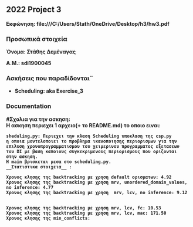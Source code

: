  ## <b>2022 Project 3

Εκφώνηση: file:///C:/Users/Stath/OneDrive/Desktop/h3/hw3.pdf


### <b>Προσωπικά στοιχεία

__Όνομα__: Στάθης Δεμέναγας

__Α.Μ.__: sdi1900045

### <b>Ασκήσεις που παραδίδονται¨

- Scheduling: aka Exercise_3


### <b>Documentation

#Σχολια για την ασκηση:  
Η ασκηση περιεχει 1 αρχειo(+ το README.md) τo οποιo ειναι: 

    sheduling.py: Περιεχει την κλαση Scheduling υποκλαση της csp.py  
    η οποια μοντελοποιει το προβλημα ικανοποιησης περιορισμων για την  
    επιλυση χρονοπρογραμματισμου του χειμερινου προγραμματος εξετασεων
    του DI με βαση καποιους συγκεκριμενους περιορισμους που οριζονται 
    στην ασκηση.  
    Η main βρισκεται μεσα στο scheduling.py.
    __Στατιστικα στοιχεια__ : 

    Χρονος κλησης της backtracking με χρηση default ορισματων: 4.92
    Χρονος κλησης της backtracking με χρηση mrv, unordered_domain_values, no inference: 4.77
    Χρονος κλησης της backtracking με χρηση  mrv, lcv, no inference: 9.12
    

    Χρονος κλησης της backtracking με χρηση mrv, lcv, fc: 10.53
    Χρονος κλησης της backtracking με χρηση mrv, lcv, mac: 171.50
    Χρονος κλησης της min_conflicts: 



